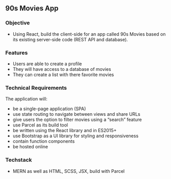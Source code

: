 ## 90s Movies App
### Objective
- Using React, build the client-side for an app called 90s Movies based on its existing server-side code (REST API and database).

### Features
- Users are able to create a profile 
- They will have access to a database of movies
- They can create a list with there favorite movies

### Technical Requirements
The application will:
- be a single-page application (SPA)
- use state routing to navigate between views and share URLs
- give users the option to filter movies using a “search” feature
- use Parcel as its build tool
- be written using the React library and in ES2015+
- use Bootstrap as a UI library for styling and responsiveness
- contain function components
- be hosted online

### Techstack
- MERN as well as HTML, SCSS, JSX, build with Parcel